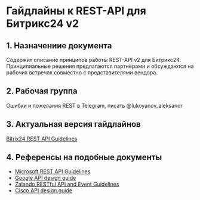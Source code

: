 # Гайдлайны к REST-API для Битрикс24 v2

## 1. Назначениие документа
Содержит описание принципов работы REST-API v2 для Битрикс24. Принципиальные решения предлагаются партнёрами и обсуждаются на рабочих встречах совместно с представителями вендора.

## 2. Рабочая группа
Ошибки и пожелания REST в Telegram, писать @lukoyanov_aleksandr

## 3. Актуальная версия гайдлайнов 
[Bitrix24 REST API Guidelines](https://github.com/mesilov/bitrix24-rest-api-v2-guidelines/blob/main/guidelines.md)

## 4. Референсы на подобные документы
- [Microsoft REST API Guidelines](https://github.com/microsoft/api-guidelines/blob/vNext/Guidelines.md)
- [Google API design guide](https://cloud.google.com/apis/design)
- [Zalando RESTful API and Event Guidelines](https://opensource.zalando.com/restful-api-guidelines/)
- [Cisco API design guide](https://github.com/CiscoDevNet/api-design-guide)
